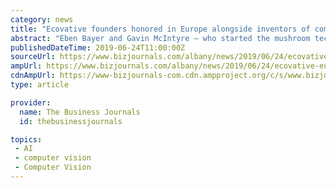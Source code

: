 ```yaml
---
category: news
title: "Ecovative founders honored in Europe alongside inventors of computer vision for cars and the lithium-ion battery"
abstract: "Eben Bayer and Gavin McIntyre — who started the mushroom technology company Ecovative Design 13 years ago after a class at Rensselaer Polytechnic Institute — were named finalists for the 2019 European Inventor Award. The two other finalists in the ..."
publishedDateTime: 2019-06-24T11:00:00Z
sourceUrl: https://www.bizjournals.com/albany/news/2019/06/24/ecovative-european-inventor-award-finalists.html
ampUrl: https://www.bizjournals.com/albany/news/2019/06/24/ecovative-european-inventor-award-finalists.amp.html
cdnAmpUrl: https://www-bizjournals-com.cdn.ampproject.org/c/s/www.bizjournals.com/albany/news/2019/06/24/ecovative-european-inventor-award-finalists.amp.html
type: article

provider:
  name: The Business Journals
  id: thebusinessjournals

topics:
 - AI
 - computer vision
 - Computer Vision
---
```

